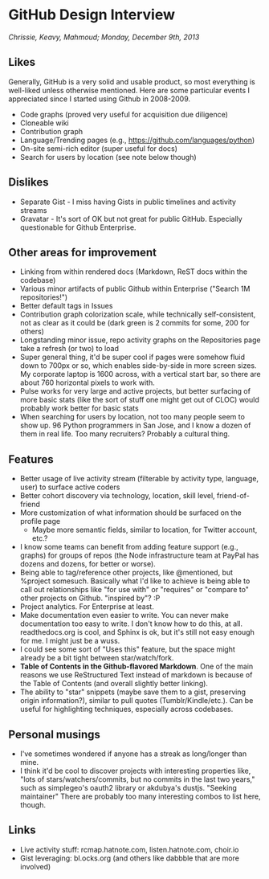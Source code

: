 # GitHub Design Interview

*Chrissie, Keavy, Mahmoud; Monday, December 9th, 2013*

## Likes

Generally, GitHub is a very solid and usable product, so most
everything is well-liked unless otherwise mentioned. Here are some
particular events I appreciated since I started using Github in
2008-2009.

* Code graphs (proved very useful for acquisition due diligence)
* Cloneable wiki
* Contribution graph
* Language/Trending pages (e.g., https://github.com/languages/python)
* On-site semi-rich editor (super useful for docs)
* Search for users by location (see note below though)

## Dislikes

* Separate Gist - I miss having Gists in public timelines and activity streams
* Gravatar - It's sort of OK but not great for public
  GitHub. Especially questionable for Github Enterprise.

## Other areas for improvement

* Linking from within rendered docs (Markdown, ReST docs within the codebase)
* Various minor artifacts of public Github within Enterprise ("Search 1M repositories!")
* Better default tags in Issues
* Contribution graph colorization scale, while technically
  self-consistent, not as clear as it could be (dark green is 2
  commits for some, 200 for others)
* Longstanding minor issue, repo activity graphs on the Repositories
  page take a refresh (or two) to load
* Super general thing, it'd be super cool if pages were somehow fluid
  down to 700px or so, which enables side-by-side in more screen
  sizes. My corporate laptop is 1600 across, with a vertical start
  bar, so there are about 760 horizontal pixels to work with.
* Pulse works for very large and active projects, but better surfacing
  of more basic stats (like the sort of stuff one might get out of
  CLOC) would probably work better for basic stats
* When searching for users by location, not too many people seem to
  show up. 96 Python programmers in San Jose, and I know a dozen of
  them in real life. Too many recruiters? Probably a cultural thing.

## Features

* Better usage of live activity stream (filterable by activity type,
  language, user) to surface active coders
* Better cohort discovery via technology, location, skill level,
  friend-of-friend
* More customization of what information should be surfaced on the profile page
  * Maybe more semantic fields, similar to location, for Twitter account, etc.?
* I know some teams can benefit from adding feature support (e.g.,
  graphs) for groups of repos (the Node infrastructure team at PayPal
  has dozens and dozens, for better or worse).
* Being able to tag/reference other projects, like @mentioned, but
  %project somesuch. Basically what I'd like to achieve is
  being able to call out relationships like "for use with" or
  "requires" or "compare to" other projects on Github. "inspired by"? :P
* Project analytics. For Enterprise at least.
* Make documentation even easier to write. You can never make
  documentation too easy to write. I don't know how to do this, at
  all. readthedocs.org is cool, and Sphinx is ok, but it's still not
  easy enough for me. I might just be a wuss.
* I could see some sort of "Uses this" feature, but the space might
  already be a bit tight between star/watch/fork.
* **Table of Contents in the Github-flavored Markdown**. One of the main
  reasons we use ReStructured Text instead of markdown is because of
  the Table of Contents (and overall slightly better linking).
* The ability to "star" snippets (maybe save them to a gist,
  preserving origin information?), similar to pull quotes
  (Tumblr/Kindle/etc.). Can be useful for highlighting techniques,
  especially across codebases.

## Personal musings

* I've sometimes wondered if anyone has a streak as long/longer than mine.
* I think it'd be cool to discover projects with interesting
  properties like, "lots of stars/watchers/commits, but no commits in
  the last two years," such as simplegeo's oauth2 library or akdubya's
  dustjs. "Seeking maintainer" There are probably too many interesting
  combos to list here, though.

## Links

* Live activity stuff: rcmap.hatnote.com, listen.hatnote.com, choir.io
* Gist leveraging: bl.ocks.org (and others like dabbble that are more involved)
